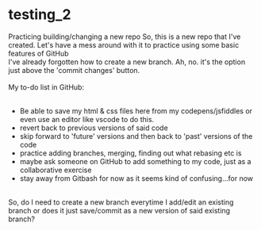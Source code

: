 # testing_2
Practicing building/changing a new repo
So, this is a new repo that I've created. Let's have a mess around with it to practice using some basic features of GitHub<br/>
I've already forgotten how to create a new branch. Ah, no. it's the option just above the 'commit changes' button. <br/><br/>
My to-do list in GitHub:    <br/><br/>
- Be able to save my html & css files here from my codepens/jsfiddles or even use an editor like vscode to do this. 
- revert back to previous versions of said code
- skip forward to 'future' versions and then back to 'past' versions of the code
- practice adding branches, merging, finding out what rebasing etc is
- maybe ask someone on GitHub to add something to my code, just as a collaborative exercise
- stay away from Gitbash for now as it seems kind of confusing...for now    <br/><br/>

So, do I need to create a new branch everytime I add/edit an existing branch or does it just save/commit as a new version of said existing branch? 
<br/><br/>
